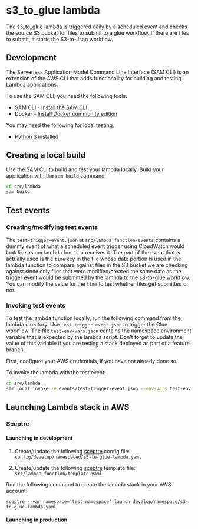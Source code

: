 # s3_to_glue lambda

The s3_to_glue lambda is triggered daily by a scheduled event and checks the source
S3 bucket for files to submit to a glue workflow. If there are files to submit,
it starts the S3-to-Json workflow.

## Development

The Serverless Application Model Command Line Interface (SAM CLI) is an
extension of the AWS CLI that adds functionality for building and testing
Lambda applications.

To use the SAM CLI, you need the following tools.

* SAM CLI - [Install the SAM CLI](https://docs.aws.amazon.com/serverless-application-model/latest/developerguide/serverless-sam-cli-install.html)
* Docker - [Install Docker community edition](https://hub.docker.com/search/?type=edition&offering=community)

You may need the following for local testing.
* [Python 3 installed](https://www.python.org/downloads/)

## Creating a local build

Use the SAM CLI to build and test your lambda locally.
Build your application with the `sam build` command.

```bash
cd src/lambda
sam build
```

## Test events

### Creating/modifying test events

The `test-trigger-event.json` at `src/lambda_function/events` contains a
dummy event of what a scheduled event trigger using CloudWatch would look
like as our lambda function receives it. The part of the event that is actually used
is the `time` key in the file whose date portion is used in the lambda function to
compare against files in the S3 bucket we are checking against since only files that were
modified/created the same date as the trigger event would be submitted by the lambda to
the s3-to-glue workflow. You can modify the value for the `time` to test whether files
get submitted or not.

### Invoking test events

To test the lambda function locally, run the following command from the lambda directory.
Use `test-trigger-event.json` to trigger the Glue workflow. The file `test-env-vars.json` contains
the namespace environment variable that is expected by the lambda script.
Don't forget to update the value of this variable
if you are testing a stack deployed as part of a feature branch.

First, configure your AWS credentials, if you have not already done so.

To invoke the lambda with the test event:

```bash
cd src/lambda
sam local invoke -e events/test-trigger-event.json --env-vars test-env-vars.json
```

## Launching Lambda stack in AWS

### Sceptre

#### Launching in development

1. Create/update the following [sceptre](https://github.com/Sceptre/sceptre) config file:
`config/develop/namespaced/s3-to-glue-lambda.yaml`

2. Create/update the following [sceptre](https://github.com/Sceptre/sceptre) template file:
`src/lambda_function/template.yaml`

Run the following command to create the lambda stack in your AWS account:

```shell script
sceptre --var namespace='test-namespace' launch develop/namespace/s3-to-glue-lambda.yaml
```

#### Launching in production
